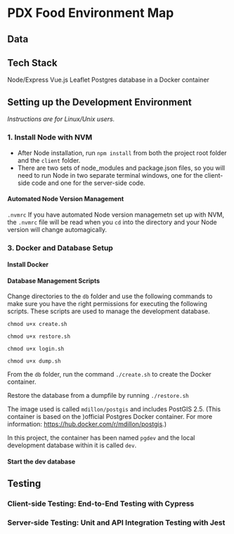 # PDX Food Environment Map

## Data

## Tech Stack

Node/Express
Vue.js
Leaflet
Postgres database in a Docker container

## Setting up the Development Environment

_Instructions are for Linux/Unix users._

### 1. Install Node with NVM

- After Node installation, run `npm install` from both the project root folder and the `client` folder.
- There are two sets of node_modules and package.json files, so you will need to run Node in two separate terminal windows, one for the client-side code and one for the server-side code.

#### Automated Node Version Management

`.nvmrc` If you have automated Node version managemetn set up with NVM, the `.nvmrc` file will be read when you `cd` into the directory and your Node version will change automagically.

### 3. Docker and Database Setup

#### Install Docker

#### Database Management Scripts

Change directories to the `db` folder and use the following commands to make sure you have the right permissions for executing the following scripts. These scripts are used to manage the development database.

`chmod u+x create.sh`

`chmod u+x restore.sh`

`chmod u+x login.sh`

`chmod u+x dump.sh`

From the `db` folder, run the command `./create.sh` to create the Docker container.

Restore the database from a dumpfile by running `./restore.sh`

The image used is called `mdillon/postgis` and includes PostGIS 2.5. (This container is based on the )official Postgres Docker container. For more information: https://hub.docker.com/r/mdillon/postgis.)

In this project, the container has been named `pgdev` and the local development database within it is called `dev`.

#### Start the dev database

## Testing

### Client-side Testing: End-to-End Testing with Cypress

### Server-side Testing: Unit and API Integration Testing with Jest
